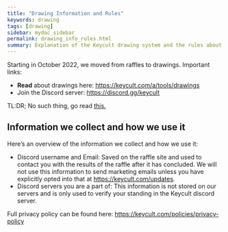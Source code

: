 ```yaml
---
title: "Drawing Information and Rules"
keywords: drawing
tags: [drawing]
sidebar: mydoc_sidebar
permalink: drawing_info_rules.html
summary: Explanation of the Keycult drawing system and the rules about entering raffles 
---
```


Starting in October 2022, we moved from raffles to drawings. Important links:

- **Read** about drawings here: <https://keycult.com/a/tools/drawings>
- Join the Discord server: <https://discord.gg/keycult>

TL:DR; No such thing, go read [this.](https://keycult.com/a/tools/drawings)

## Information we collect and how we use it

Here’s an overview of the information we collect and how we use it:

- Discord username and Email: Saved on the raffle site and used to contact you with the results of the raffle after it has concluded. We will not use this information to send marketing emails unless you have explicitly opted into that at <https://keycult.com/updates>.
- Discord servers you are a part of: This information is not stored on our servers and is only used to verify your standing in the Keycult discord server.

Full privacy policy can be found here: <https://keycult.com/policies/privacy-policy>
